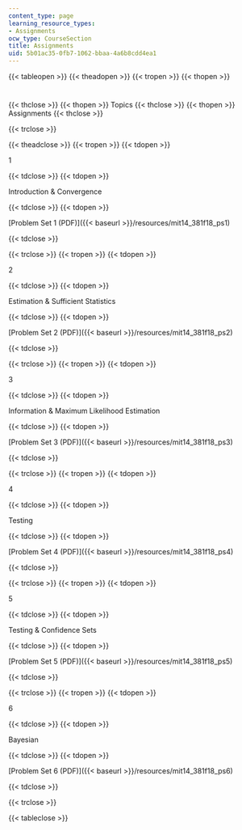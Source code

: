 ```yaml
---
content_type: page
learning_resource_types:
- Assignments
ocw_type: CourseSection
title: Assignments
uid: 5b01ac35-0fb7-1062-bbaa-4a6b8cdd4ea1
---
```


{{< tableopen >}}
{{< theadopen >}}
{{< tropen >}}
{{< thopen >}}
#
{{< thclose >}}
{{< thopen >}}
Topics
{{< thclose >}}
{{< thopen >}}
Assignments
{{< thclose >}}

{{< trclose >}}

{{< theadclose >}}
{{< tropen >}}
{{< tdopen >}}


1


{{< tdclose >}}
{{< tdopen >}}


Introduction & Convergence


{{< tdclose >}}
{{< tdopen >}}


[Problem Set 1 (PDF)]({{< baseurl >}}/resources/mit14_381f18_ps1)


{{< tdclose >}}

{{< trclose >}}
{{< tropen >}}
{{< tdopen >}}


2


{{< tdclose >}}
{{< tdopen >}}


Estimation & Sufficient Statistics


{{< tdclose >}}
{{< tdopen >}}


[Problem Set 2 (PDF)]({{< baseurl >}}/resources/mit14_381f18_ps2)


{{< tdclose >}}

{{< trclose >}}
{{< tropen >}}
{{< tdopen >}}


3


{{< tdclose >}}
{{< tdopen >}}


Information & Maximum Likelihood Estimation


{{< tdclose >}}
{{< tdopen >}}


[Problem Set 3 (PDF)]({{< baseurl >}}/resources/mit14_381f18_ps3)


{{< tdclose >}}

{{< trclose >}}
{{< tropen >}}
{{< tdopen >}}


4


{{< tdclose >}}
{{< tdopen >}}


Testing


{{< tdclose >}}
{{< tdopen >}}


[Problem Set 4 (PDF)]({{< baseurl >}}/resources/mit14_381f18_ps4)


{{< tdclose >}}

{{< trclose >}}
{{< tropen >}}
{{< tdopen >}}


5


{{< tdclose >}}
{{< tdopen >}}


Testing & Confidence Sets


{{< tdclose >}}
{{< tdopen >}}


[Problem Set 5 (PDF)]({{< baseurl >}}/resources/mit14_381f18_ps5)


{{< tdclose >}}

{{< trclose >}}
{{< tropen >}}
{{< tdopen >}}


6


{{< tdclose >}}
{{< tdopen >}}


Bayesian


{{< tdclose >}}
{{< tdopen >}}


[Problem Set 6 (PDF)]({{< baseurl >}}/resources/mit14_381f18_ps6)


{{< tdclose >}}

{{< trclose >}}

{{< tableclose >}}
